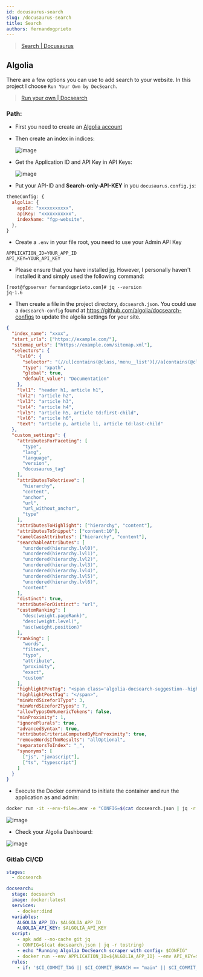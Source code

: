```yaml
---
id: docusaurus-search
slug: /docusaurus-search
title: Search
authors: fernandogprieto
---
```


> [Search | Docusaurus](https://docusaurus.io/docs/search) 


## Algolia
There are a few options you can use to add search to your website. In this project I choose `Run Your Own by DocSearch`.

> [Run your own | Docsearch](https://docsearch.algolia.com/docs/run-your-own)

### Path:

- First you need to create an [Algolia account](https://www.algolia.com/)
- Then create an index in indices:
  
  ![image](https://gitlab.com/fernandogprieto/fgp-website/-/raw/main/static/img/projects/indices.png)

- Get the Application ID and API Key in API Keys:
  
  ![image](https://gitlab.com/fernandogprieto/fgp-website/-/raw/main/static/img/projects/apikeys.png)

- Put your API-ID and **Search-only-API-KEY** in you `docusaurus.config.js`:

```js
themeConfig: {
  algolia: {
    appId: "xxxxxxxxxxx",
    apiKey: "xxxxxxxxxxx",
    indexName: "fgp-website",
  },
}
```

- Create a `.env` in your file root, you need to use your Admin API Key

```
APPLICATION_ID=YOUR_APP_ID
API_KEY=YOUR_API_KEY
```

- Please ensure that you have installed [jq](https://github.com/stedolan/jq/wiki/Installation). However, I personally haven't installed it and simply used the following command: 
  
```
[root@fgpserver fernandogprieto.com]# jq --version
jq-1.6
```

- Then create a file in the project directory, `docsearch.json`. You could use a `docsearch-config` found at https://github.com/algolia/docsearch-configs to update the algolia settings for your site.
   
```json title='docsearch.json' {2-4}
{
  "index_name": "xxxx",
  "start_urls": ["https://example.com/"],
  "sitemap_urls": ["https://example.com/sitemap.xml"],
  "selectors": {
    "lvl0": {
      "selector": "(//ul[contains(@class,'menu__list')]//a[contains(@class, 'menu__link menu__link--sublist menu__link--active')]/text() | //nav[contains(@class, 'navbar')]//a[contains(@class, 'navbar__link--active')]/text())[last()]",
      "type": "xpath",
      "global": true,
      "default_value": "Documentation"
    },
    "lvl1": "header h1, article h1",
    "lvl2": "article h2",
    "lvl3": "article h3",
    "lvl4": "article h4",
    "lvl5": "article h5, article td:first-child",
    "lvl6": "article h6",
    "text": "article p, article li, article td:last-child"
  },
  "custom_settings": {
    "attributesForFaceting": [
      "type",
      "lang",
      "language",
      "version",
      "docusaurus_tag"
    ],
    "attributesToRetrieve": [
      "hierarchy",
      "content",
      "anchor",
      "url",
      "url_without_anchor",
      "type"
    ],
    "attributesToHighlight": ["hierarchy", "content"],
    "attributesToSnippet": ["content:10"],
    "camelCaseAttributes": ["hierarchy", "content"],
    "searchableAttributes": [
      "unordered(hierarchy.lvl0)",
      "unordered(hierarchy.lvl1)",
      "unordered(hierarchy.lvl2)",
      "unordered(hierarchy.lvl3)",
      "unordered(hierarchy.lvl4)",
      "unordered(hierarchy.lvl5)",
      "unordered(hierarchy.lvl6)",
      "content"
    ],
    "distinct": true,
    "attributeForDistinct": "url",
    "customRanking": [
      "desc(weight.pageRank)",
      "desc(weight.level)",
      "asc(weight.position)"
    ],
    "ranking": [
      "words",
      "filters",
      "typo",
      "attribute",
      "proximity",
      "exact",
      "custom"
    ],
    "highlightPreTag": "<span class='algolia-docsearch-suggestion--highlight'>",
    "highlightPostTag": "</span>",
    "minWordSizefor1Typo": 3,
    "minWordSizefor2Typos": 7,
    "allowTyposOnNumericTokens": false,
    "minProximity": 1,
    "ignorePlurals": true,
    "advancedSyntax": true,
    "attributeCriteriaComputedByMinProximity": true,
    "removeWordsIfNoResults": "allOptional",
    "separatorsToIndex": "_",
    "synonyms": [
      ["js", "javascript"],
      ["ts", "typescript"]
    ]
  }
}
```
- Execute the Docker command to initiate the container and run the application as and admin:

```sh
docker run -it --env-file=.env -e "CONFIG=$(cat docsearch.json | jq -r tostring)" algolia/docsearch-scraper
```

![image](https://gitlab.com/fernandogprieto/fgp-website/-/raw/main/static/img/projects/docker.png)

- Check your Algolia Dashboard:
  
![image](https://gitlab.com/fernandogprieto/fgp-website/-/raw/main/static/img/projects/algolia.png)

### Gitlab CI/CD

```yaml title='.gitlab-ci.yml'
stages:
  - docsearch

docsearch:
  stage: docsearch
  image: docker:latest
  services:
    - docker:dind
  variables:
    ALGOLIA_APP_ID: $ALGOLIA_APP_ID
    ALGOLIA_API_KEY: $ALGOLIA_API_KEY
  script:
    - apk add --no-cache git jq
    - CONFIG=$(cat docsearch.json | jq -r tostring)
    - echo "Running Algolia DocSearch scraper with config: $CONFIG"
    - docker run --env APPLICATION_ID=${ALGOLIA_APP_ID} --env API_KEY=${ALGOLIA_API_KEY} --env "CONFIG=${CONFIG}" algolia/docsearch-scraper
  rules:
    - if: '$CI_COMMIT_TAG || $CI_COMMIT_BRANCH == "main" || $CI_COMMIT_BRANCH == "master"'
```


